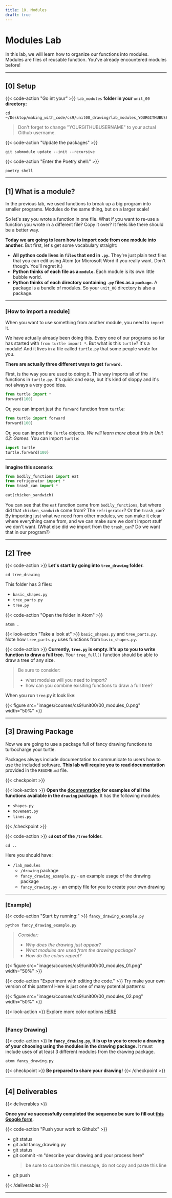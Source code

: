 ```yaml
---
title: 10. Modules
draft: true
---
```


# Modules Lab

In this lab, we will learn how to organize our functions into modules. Modules are files of reusable function. You've already encountered modules before!

---

## [0] Setup

{{< code-action "Go int your" >}} `lab_modules` **folder in your** `unit_00` **directory:**

```shell
cd ~/Desktop/making_with_code/cs9/unit00_drawing/lab_modules_YOURGITHUBUSERNAME
```
> Don't forget to change "YOURGITHUBUSERNAME" to your actual Github username.

{{< code-action "Update the packages" >}}
```shell
git submodule update --init --recursive
```

{{< code-action "Enter the Poetry shell:" >}}
```shell
poetry shell
```



---

## [1] What is a module?
In the previous lab, we used functions to break up a big program into smaller programs. Modules do the same thing, but on a larger scale!

So let's say you wrote a function in one file. What if you want to re-use a function you wrote in a different file? Copy it over?  It feels like there should be a better way.

**Today we are going to learn how to import code from one module into another.** But first, let's get some vocabulary straight:

- **All python code lives in `files` that end in `.py`.** They're just plain text files that you can edit using Atom (or Microsoft Word if you really want. Don't though. You'll regret it.)
- **Python thinks of each file as a `module`.** Each module is its own little bubble world.
- **Python thinks of each directory containing `.py` files as a `package`.** A package is a bundle of modules. So your `unit_00` directory is also a package.

---

### [How to import a module]
When you want to use something from another module, you need to `import` it.

We have actually already been doing this. Every one of our programs so far has started with `from turtle import *`. But what is this `turtle`? It's a module! And it lives in a file called `turtle.py` that some people wrote for you.


**There are actually three different ways to get `forward`.**

First, is the way you are used to doing it. This way imports all of the functions in `turtle.py`. It's quick and easy, but it's kind of sloppy and it's not always a very good idea.

```python
from turtle import *
forward(100)
```

Or, you can import just the `forward` function from `turtle`:

```python
from turtle import forward
forward(100)
```

Or, you can import the `Turtle` objects. *We will learn more about this in Unit 02: Games.*
You can import `turtle`:
```python
import turtle
turtle.forward(100)
```

---

**Imagine this scenario:**

```python
from bodily_functions import eat
from refrigerator import *
from trash_can import *

eat(chicken_sandwich)
```

You can see that the `eat` function came from `bodily_functions`, but where did that `chicken_sandwich` come from? The `refrigerator`? Or the `trash_can`? By importing just what we need from other modules, we can make it clear where everything came from, and we can make sure we don't import stuff we don't want. (What else did we import from the `trash_can`? Do we want that in our program?)

---

## [2] Tree

{{< code-action >}} **Let's start by going into `tree_drawing` folder.**
```shell
cd tree_drawing
```

This folder has 3 files:
- `basic_shapes.py`
- `tree_parts.py`
- `tree.py` 


{{< code-action "Open the folder in Atom" >}}
```shell
atom .
```

{{< look-action "Take a look at" >}} `basic_shapes.py` and `tree_parts.py`. Note how `tree_parts.py` uses functions from `basic_shapes.py`.


{{< code-action >}} **Currently, `tree.py` is empty. It's up to you to write function to draw a full tree.** Your `tree_full()` function should be able to draw a tree of any size.

> Be sure to consider:
> - what modules will you need to import?
> - how can you combine exisiting functions to draw a full tree?

When you run `tree`.py it look like:

{{< figure src="images/courses/cs9/unit00/00_modules_0.png" width="50%" >}}


---


## [3] Drawing Package

Now we are going to use a package full of fancy drawing functions to turbocharge your turtle.

Packages always include documentation to communicate to users how to use the included software.
**This lab will require you to read documentation** provided in the `README.md` file.

{{< checkpoint >}}

{{< look-action >}} **Open the [documentation](https://github.com/the-isf-academy/drawing/blob/master/README.md) for examples of all the functions available in the `drawing` package.** It has the following modules:
- `shapes.py`
- `movement.py`
- `lines.py`

{{< /checkpoint >}}


{{< code-action >}} **`cd` out of the `/tree` folder.**
```shell
cd ..
```

Here you should have:
- `/lab_modules`
  - `/drawing` package
  - `fancy_drawing_example.py` - an example usage of the drawing package
  - `fancy_drawing.py` -  an empty file for you to create your own drawing

---

### [Example]

{{< code-action "Start by running:" >}} `fancy_drawing_example.py`
```shell
python fancy_drawing_example.py
```
> *Consider:*
> - *Why does the drawing just appear?*
> - *What modules are used from the drawing package?*
> - *How do the colors repeat?*



{{< figure src="images/courses/cs9/unit00/00_modules_01.png" width="50%" >}}

{{< code-action "Experiment with editing the code." >}} Try make your own version of this pattern! Here is just one of many potential patterns:

{{< figure src="images/courses/cs9/unit00/00_modules_02.png" width="50%" >}}

{{< look-action >}} Explore more color options [HERE](https://trinket.io/docs/colors)

---


### [Fancy Drawing]


{{< code-action >}} **In `fancy_drawing.py`, it is up to you to create a drawing of your choosing using the modules in the drawing package.** It must include uses of at least 3 different modules from the drawing package.
```shell
atom fancy_drawing.py
```



{{< checkpoint >}}
**Be prepared to share your drawing!**
{{< /checkpoint >}}



---

## [4] Deliverables

{{< deliverables  >}}

**Once you've successfully completed the sequence be sure to fill out [this Google form](https://docs.google.com/forms/d/e/1FAIpQLSd3P-0622hRFXybDHS8CDagep3YB7K1_q-tmUZ11VMoO-B0Tg/viewform?usp=sf_link)**.


{{< code-action "Push your work to Github:" >}}
- git status
- git add fancy_drawing.py 
- git status
- git commit -m "describe your drawing and your process here"
  > be sure to customize this message, do not copy and paste this line
- git push

{{< /deliverables >}}





---

<!-- ARCHIVE

## [2] Finding modules
There are three places you can import modules from:

- Some modules, like `turtle`, come pre-installed with python. When you import them, python knows where to find them.
- Some modules were published online by other software developers. If you install them, you can use them too.
  Like the built-in modules, python knows where to find these when you import them.
- Finally, any modules that are in the same directory as your python file can be imported.


Now let's try importing some of the code you wrote in previous lessons.

{{< code-action "Install" >}} `tree` to see what we're dealing with.
> **Don't forget to exit the Python shell by pressing `control+d` before entering this command! Check to make sure you see the command line prompt!**

```shell
brew install tree
```

Now, let's have a look at all your work in this class so far. We're going to show a tree of `.`, which means "here" (whatever directory you're currently in).

```shell
tree .
.
├── lab_00_terminal_adventure
│   ├── adventure
│   │   ├── seafloor
│   │   │   ├── coral_reef
│   │   │   │   ├── chest.py
│   │   │   │   └── reef.txt
│   │   │   ├── seafloor.txt
│   │   │   └── sunken_ship
│   │   │       ├── galley
│   │   │       │   └── ghost.py
│   │   │       ├── ship.txt
│   │   │       └── stateroom
│   │   │           └── desk.py
│   │   └── sinking.txt
│   └── returnToShip.py
├── lab_02.py
├── lab_02_drawing.py
├── lab_02_extension.py
├── lab_03_loops
│   ├── fibonacci_sequence.py
│   ├── geometric_sequence.py
│   └── loops_intro.py
├── lab_04_conditionals
│   ├── conditionals_modulo.py
│   └── conditionals_user_input.py
├── lab_05_while_loops
│   └── hailstone_sequence.py
└── lab_06_functions
    ├── grid.py
    └── ice_cream.py

```

From the `unit_00` folder, we can import any of these `.py` files as modules.

If they're in the same directory (like `lab_02_drawing.py`), we can just write `import lab_02_drawing`.

{{< code-action "Open the Python shell and try it:" >}}

```shell
python3
>>> import lab_02_drawing
```

Fond memories. You should have seen your responsive drawing run again. This is because when you import a module, all the code in that module runs.

What about subdirectories that contain `.py` files? Python thinks of these as packages. Remember that treasure chest from the It's buried a few layers deep in packages, but we can get it.


{{< code-action "Trying getting the chest from the " >}} `lab_00_terminal_adventure`

```shell
>>> import lab_00_terminal_adventure.adventure.seafloor.coral_reef.chest
```

Usually we use packages to group together code that belongs together. -->
